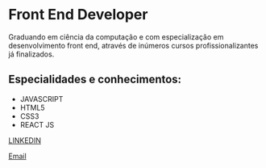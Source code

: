 
<body>
<header>
  
</header>
<main>
<div class="conteudo">
<h1>Front End Developer</h1>
<p>Graduando em ciência da computação e com especialização em desenvolvimento front end, através de inúmeros cursos profissionalizantes já finalizados.</p>
  <h2>Especialidades e conhecimentos:</h2>
  <ul class="especialidades">
    <li>JAVASCRIPT</li>
    <li>HTML5</li>
    <li>CSS3</li>
    <li>REACT JS</li>
  </ul>
 </div>
</main>
<footer>
  <p><a href="https://www.linkedin.com/in/leonardo-bernardo-76366316b/" target ="_blank">LINKEDIN</a></p>
  <p><a href="mailto: leo.olivbernardo@gmail.com">Email</a></p>
  
